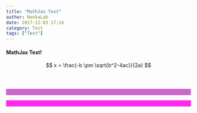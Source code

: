 ```yaml
---
title: "MathJax Test"
author: NenkaLab
date: 2017-12-03 17:24
category: Test
tags: ["Test"]
---
```

#### MathJax Test! <br>
$$ x = \frac{-b \pm \sqrt{b^2-4ac}}{2a} $$
<br><br>
<div id="flick" style="height: 200px;width:100%;">
<div style="background-color:#CC66CC">
<p>&nbsp;</p>
</div>
<div style="background-color:#FF29EE">
<p>&nbsp;</p>
</div>
</div>
<script>
var f5 = new eg.Flicking($("#flick"), {
threshold : 100,
circular : true,
duration : 1000
});

var isStart = false;
function start() {
if(isStart) {
f5.next();
}else {
isStart = true;
}
setTimeout(start, 5000);
} start();
</script>    
